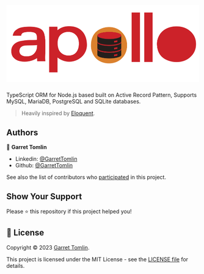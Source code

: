 <h1 align="center">
  <a href=""><img src="https://github.com/Apollo-ORM/Apollo-ORM/blob/main/docs/static/img/logo-readme.svg?sanitize=true" alt="Apollo-ORM" /></a>
</h1>

TypeScript ORM for Node.js based built on Active Record Pattern, Supports MySQL, MariaDB, PostgreSQL and SQLite databases. 

> Heavily inspired by [Eloquent](https://laravel.com/docs/8.x/eloquent).


## Authors

👤 **Garret Tomlin**

- Linkedin: [@GarretTomlin](https://www.linkedin.com/in/garrettomlin/)
- Github: [@GarretTomlin](https://github.com/GarretTomlin)

See also the list of contributors who [participated](https://github.com/Apollo-ORM/Apollo-ORM/contributors) in this project.

## Show Your Support

Please ⭐️ this repository if this project helped you!

## 📝 License

Copyright © 2023 [Garret Tomlin](https://github.com/GarretTomlin).

This project is licensed under the MIT License - see the [LICENSE file](LICENSE) for details.